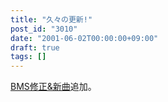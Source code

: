 ```yaml
---
title: "久々の更新!"
post_id: "3010"
date: "2001-06-02T00:00:00+09:00"
draft: true
tags: []
---
```



[BMS修正&新曲](https://danmaq.com/tag/bms)追加。
